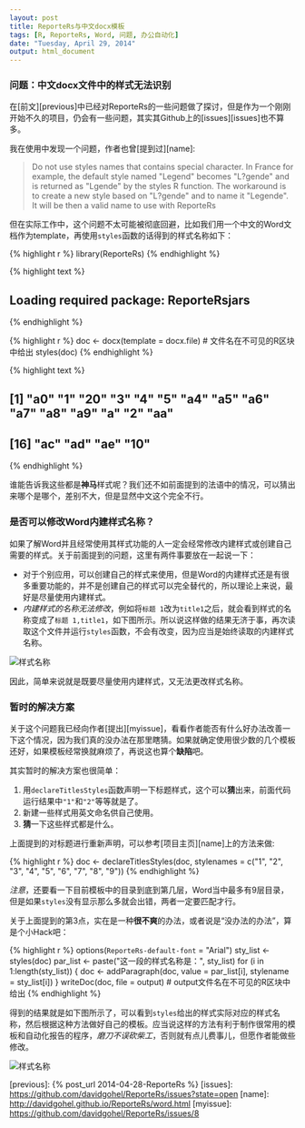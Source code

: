 ```yaml
---
layout: post
title: ReporteRs与中文docx模板
tags: [R, ReporteRs, Word, 问题, 办公自动化]
date: "Tuesday, April 29, 2014"
output: html_document
---
```


### 问题：中文docx文件中的样式无法识别

在[前文][previous]中已经对ReporteRs的一些问题做了探讨，但是作为一个刚刚开始不久的项目，仍会有一些问题，其实其Github上的[issues][issues]也不算多。

我在使用中发现一个问题，作者也曾[提到过][name]:

> Do not use styles names that contains special character. In France for example, the default style named "Legend" becomes "L?gende" and is returned as "Lgende" by the styles R function. The workaround is to create a new style based on "L?gende" and to name it "Legende". It will be then a valid name to use with ReporteRs

但在实际工作中，这个问题不太可能被彻底回避，比如我们用一个中文的Word文档作为template，再使用`styles`函数的话得到的样式名称如下：





{% highlight r %}
library(ReporteRs)
{% endhighlight %}



{% highlight text %}
## Loading required package: ReporteRsjars
{% endhighlight %}



{% highlight r %}
doc <- docx(template = docx.file)  # 文件名在不可见的R区块中给出
styles(doc)
{% endhighlight %}



{% highlight text %}
##  [1] "a0" "1"  "20" "3"  "4"  "5"  "a4" "a5" "a6" "a7" "a8" "a9" "a"  "2"  "aa"
## [16] "ac" "ad" "ae" "10"
{% endhighlight %}


谁能告诉我这些都是**神马**样式呢？我们还不如前面提到的法语中的情况，可以猜出来哪个是哪个，差别不大，但是显然中文这个完全不行。

### 是否可以修改Word内建样式名称？

如果了解Word并且经常使用其样式功能的人一定会经常修改内建样式或创建自己需要的样式。关于前面提到的问题，这里有两件事要放在一起说一下：

- 对于个别应用，可以创建自己的样式来使用，但是Word的内建样式还是有很多重要功能的，并不是创建自己的样式可以完全替代的，所以理论上来说，最好是尽量使用内建样式。
- *内建样式的名称无法修改*，例如将`标题 1`改为`title1`之后，就会看到样式的名称变成了`标题 1,title1`，如下图所示。所以说这样做的结果无济于事，再次读取这个文件并运行`styles`函数，不会有改变，因为应当是始终读取的内建样式名称。

![样式名称](/jekyll/figure/2014-04-28-Stylename.jpg)

因此，简单来说就是既要尽量使用内建样式，又无法更改样式名称。

### 暂时的解决方案

关于这个问题我已经向作者[提出][myissue]，看看作者能否有什么好办法改善一下这个情况，因为我们真的没办法在那里瞎猜。如果就确定使用很少数的几个模板还好，如果模板经常换就麻烦了，再说这也算个**缺陷**吧。

其实暂时的解决方案也很简单：

1. 用`declareTitlesStyles`函数声明一下标题样式，这个可以**猜**出来，前面代码运行结果中`"1"`和`"2"`等等就是了。
2. 新建一些样式用英文命名供自己使用。
3. **猜**一下这些样式都是什么。

上面提到的对标题进行重新声明，可以参考[项目主页][name]上的方法来做:


{% highlight r %}
doc <- declareTitlesStyles(doc, stylenames = c("1", "2", "3", "4", "5", "6", "7", 
    "8", "9"))
{% endhighlight %}


*注意*，还要看一下目前模板中的目录到底到第几层，Word当中最多有9层目录，但是如果`styles`没有显示那么多就会出错，两者一定要匹配才行。

关于上面提到的第3点，实在是一种**很不爽**的办法，或者说是“没办法的办法”，算是个小Hack吧：


{% highlight r %}
options(`ReporteRs-default-font` = "Arial")
sty_list <- styles(doc)
par_list <- paste("这一段的样式名称是：", sty_list)
for (i in 1:length(sty_list)) {
    doc <- addParagraph(doc, value = par_list[i], stylename = sty_list[i])
}
writeDoc(doc, file = output)  # output文件名在不可见的R区块中给出
{% endhighlight %}


得到的结果就是如下图所示了，可以看到`styles`给出的样式实际对应的样式名称，然后根据这种方法做好自己的模板。应当说这样的方法有利于制作很常用的模板和自动化报告的程序，*磨刀不误砍柴工*，否则就有点儿费事儿，但愿作者能做些修改。

![样式名称](/jekyll/figure/2014-04-28-Style-Hack.jpg)

[previous]: {% post_url 2014-04-28-ReporteRs %}
[issues]: https://github.com/davidgohel/ReporteRs/issues?state=open
[name]: http://davidgohel.github.io/ReporteRs/word.html
[myissue]: https://github.com/davidgohel/ReporteRs/issues/8




























